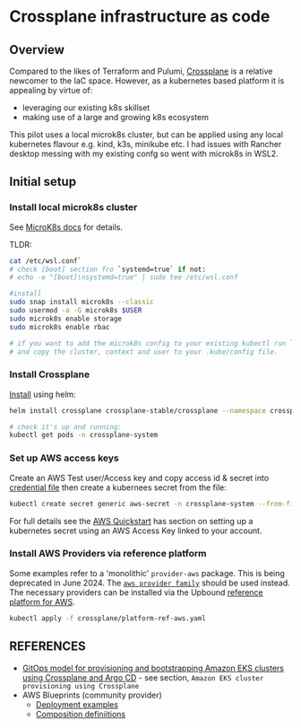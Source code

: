 # Crossplane infrastructure as code #

## Overview ##

Compared to the likes of Terraform and Pulumi, [Crossplane](https://www.crossplane.io/) is a relative newcomer to the IaC space. However, as a kubernetes based platform it is appealing by virtue of:

- leveraging our existing k8s skillset
- making use of a large and growing k8s ecosystem

This pilot uses a local microk8s cluster, but can be applied using any local kubernetes flavour e.g. kind, k3s, minikube etc. I had issues with Rancher desktop messing with my existing confg so went with microk8s in WSL2.


## Initial setup ##

### Install local microk8s cluster ###

See [MicroK8s docs](https://microk8s.io/docs/install-wsl2) for details. 

TLDR:

```bash
cat /etc/wsl.conf` 
# check [boot] section fro `systemd=true` if not:
# echo -e "[boot]\nsystemd=true" | sudo tee /etc/wsl.conf

#install
sudo snap install microk8s --classic
sudo usermod -a -G microk8s $USER
sudo microk8s enable storage
sudo microk8s enable rbac

# if you want to add the microk8s config to your existing kubectl run `sudo microk8s config`
# and copy the cluster, context and user to your .kube/config file.
```

### Install Crossplane ###

[Install](https://docs.crossplane.io/latest/software/install/) using helm:

```bash
helm install crossplane crossplane-stable/crossplane --namespace crossplane-system --create-namespace 

# check it's up and running:
kubectl get pods -n crossplane-system
```

### Set up AWS access keys ###

Create an AWS Test user/Access key and copy access id & secret into [credential file](./aws-credentials.txt) then create a kubernees secret from the file:

```bash
kubectl create secret generic aws-secret -n crossplane-system --from-file=creds=./aws-credentials.txt
```

For full details see the [AWS Quickstart](https://docs.crossplane.io/latest/getting-started/provider-aws/) has section on setting up a kubernetes secret using an AWS Access Key linked to your account.

### Install AWS Providers via reference platform ###

Some examples refer to a 'monolithic' `provider-aws` package. This is being deprecated in June 2024. The [`aws provider family`](https://marketplace.upbound.io/providers/upbound/provider-family-aws) should be used instead. The necessary providers can be installed via the Upbound [reference platform for AWS](https://github.com/upbound/platform-ref-aws).

```bash
kubectl apply -f crossplane/platform-ref-aws.yaml
```

## REFERENCES ##

* [GitOps model for provisioning and bootstrapping Amazon EKS clusters using Crossplane and Argo CD](https://aws.amazon.com/blogs/containers/gitops-model-for-provisioning-and-bootstrapping-amazon-eks-clusters-using-crossplane-and-argo-cd/) - see section, `Amazon EKS cluster provisioning using Crossplane`
* AWS Blueprints (community provider)
  * [Deployment examples](https://github.com/awslabs/crossplane-on-eks/tree/main/examples/aws-provider/composite-resources/eks)
  * [Composition definiitions](https://github.com/awslabs/crossplane-on-eks/blob/main/compositions/aws-provider/eks/)
